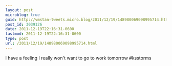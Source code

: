 ```yaml
---
layout: post
microblog: true
guid: http://vmstan-tweets.micro.blog/2011/12/19/148980069098995714.html
post_id: 3039126
date: 2011-12-19T22:16:31-0600
lastmod: 2011-12-19T22:16:31-0600
type: post
url: /2011/12/19/148980069098995714.html
---
```

I have a feeling I really won't want to go to work tomorrow #ksstorms
